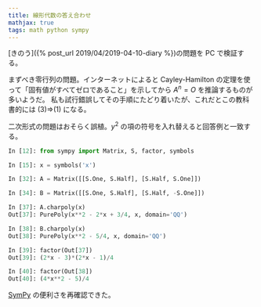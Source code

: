 ```yaml
---
title: 線形代数の答え合わせ
mathjax: true
tags: math python sympy
---
```


[きのう]({% post_url 2019/04/2019-04-10-diary %})の問題を PC で検証する。

まずべき零行列の問題。インターネットによると Cayley-Hamilton の定理を使って「固有値がすべてゼロであること」を示してから $A^n = O$ を推論するものが多いようだ。
私も試行錯誤してその手順にたどり着いたが、これだとこの教科書的には (3)⇒(1) になる。

二次形式の問題はおそらく誤植。$y^2$ の項の符号を入れ替えると回答例と一致する。

```python
In [12]: from sympy import Matrix, S, factor, symbols

In [15]: x = symbols('x')

In [32]: A = Matrix([[S.One, S.Half], [S.Half, S.One]])

In [34]: B = Matrix([[S.One, S.Half], [S.Half, -S.One]])

In [37]: A.charpoly(x)
Out[37]: PurePoly(x**2 - 2*x + 3/4, x, domain='QQ')

In [38]: B.charpoly(x)
Out[38]: PurePoly(x**2 - 5/4, x, domain='QQ')

In [39]: factor(Out[37])
Out[39]: (2*x - 3)*(2*x - 1)/4

In [40]: factor(Out[38])
Out[40]: (4*x**2 - 5)/4
```

[SymPy](https://docs.sympy.org/) の便利さを再確認できた。

